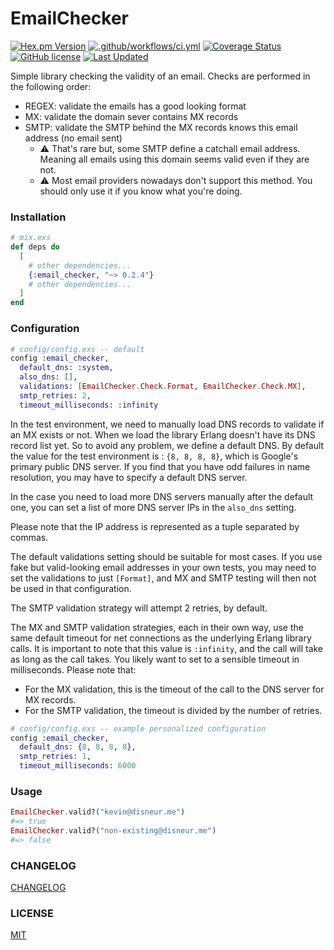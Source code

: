 # EmailChecker

[![Hex.pm Version](https://img.shields.io/hexpm/v/email_checker.svg?style=flat)](https://hex.pm/packages/email_checker)
[![.github/workflows/ci.yml](https://github.com/jshmrtn/email_checker/actions/workflows/ci.yml/badge.svg)](https://github.com/jshmrtn/email_checker/actions/workflows/ci.yml)
[![Coverage Status](https://coveralls.io/repos/github/jshmrtn/email_checker/badge.svg?branch=master)](https://coveralls.io/github/jshmrtn/email_checker?branch=master)
[![GitHub license](https://img.shields.io/badge/license-MIT-blue.svg)](https://raw.githubusercontent.com/jshmrtn/email_checker/master/LICENSE)
[![Last Updated](https://img.shields.io/github/last-commit/jshmrtn/email_checker.svg)](https://github.com/jshmrtn/email_checker/commits/master)

Simple library checking the validity of an email. Checks are performed in the
following order:

* REGEX: validate the emails has a good looking format
* MX: validate the domain sever contains MX records
* SMTP: validate the SMTP behind the MX records knows this email address (no
email sent)
   * :warning: That's rare but, some SMTP define a catchall email address. Meaning
all emails using this domain seems valid even if they are not.
   * :warning: Most email providers nowadays don't support this method. You should only use it if you know what you're doing.

### Installation

```elixir
# mix.exs
def deps do
  [
    # other dependencies...
    {:email_checker, "~> 0.2.4"}
    # other dependencies...
  ]
end
```

### Configuration

```elixir
# config/config.exs -- default
config :email_checker,
  default_dns: :system,
  also_dns: [],
  validations: [EmailChecker.Check.Format, EmailChecker.Check.MX],
  smtp_retries: 2,
  timeout_milliseconds: :infinity
```

In the test environment, we need to manually load DNS records to validate if an
MX exists or not. When we load the library Erlang doesn't have its DNS record
list yet. So to avoid any problem, we define a default DNS. By default the value
for the test environment is : `{8, 8, 8, 8}`, which is Google's primary public
DNS server. If you find that you have odd failures in name resolution, you may
have to specify a default DNS server.

In the case you need to load more DNS servers manually after the default one, you
can set a list of more DNS server IPs in the `also_dns` setting.

Please note that the IP address is represented as a tuple separated by commas.

The default validations setting should be suitable for most cases. If you use
fake but valid-looking email addresses in your own tests, you may need to set
the validations to just `[Format]`, and MX and SMTP testing will then not be
used in that configuration.

The SMTP validation strategy will attempt 2 retries, by default.

The MX and SMTP validation strategies, each in their own way, use the same
default timeout for net connections as the underlying Erlang library calls. It
is important to note that this value is `:infinity`, and the call will take as
long as the call takes. You likely want to set to a sensible timeout in
milliseconds. Please note that:

 * For the MX validation, this is the timeout of the call to the DNS server for
   MX records.
 * For the SMTP validation, the timeout is divided by the number of retries.

```elixir
# config/config.exs -- example personalized configuration
config :email_checker,
  default_dns: {8, 8, 8, 8},
  smtp_retries: 1,
  timeout_milliseconds: 6000
```

### Usage

```elixir
EmailChecker.valid?("kevin@disneur.me")
#=> true
EmailChecker.valid?("non-existing@disneur.me")
#=> false
```

### CHANGELOG

[CHANGELOG](https://github.com/jshmrtn/email_checker/blob/master/CHANGELOG.md)

### LICENSE

[MIT](https://github.com/jshmrtn/email_checker/blob/master/LICENSE)
